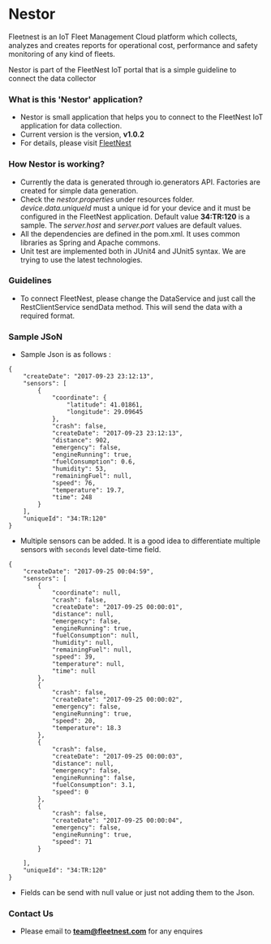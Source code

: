 
# Nestor #

Fleetnest is an IoT Fleet Management Cloud platform which collects, analyzes and creates reports for operational cost, performance and safety monitoring of any kind of fleets.

Nestor is part of the FleetNest IoT portal that is a simple guideline to connect the data collector

### What is this 'Nestor' application? ###

* Nestor is small application that helps you to connect to the FleetNest IoT application for data collection.
* Current version is the version, **v1.0.2**
* For details, please visit [FleetNest](http://www.fleetnest.com)

### How Nestor is working? ###

* Currently the data is generated through io.generators API. Factories are created for simple data generation.
* Check the _nestor.properties_ under resources folder. _device.data.uniqueId_ must a unique id for your device and it must be configured in the FleetNest application. Default value **34:TR:120** is a sample. The _server.host_ and _server.port_ values are default values.
* All the dependencies are defined in the pom.xml. It uses common libraries as Spring and Apache commons.
* Unit test are implemented both in JUnit4 and JUnit5 syntax. We are trying to use the latest technologies.


### Guidelines ###

* To connect FleetNest, please change the DataService and just call the RestClientService sendData method. This will send the data with a required format.

### Sample JSoN ###

* Sample Json is as follows :

```
{
    "createDate": "2017-09-23 23:12:13",
    "sensors": [
        {
            "coordinate": {
                "latitude": 41.01861,
                "longitude": 29.09645
            },
            "crash": false,
            "createDate": "2017-09-23 23:12:13",
            "distance": 902,
            "emergency": false,
            "engineRunning": true,
            "fuelConsumption": 0.6,
            "humidity": 53,
            "remainingFuel": null,
            "speed": 76,
            "temperature": 19.7,
            "time": 248
        }
    ],
    "uniqueId": "34:TR:120"
}
```
* Multiple sensors can be added. It is a good idea to differentiate multiple sensors with `seconds` level date-time field.

```
{
    "createDate": "2017-09-25 00:04:59",
    "sensors": [
        {
            "coordinate": null,
            "crash": false,
            "createDate": "2017-09-25 00:00:01",
            "distance": null,
            "emergency": false,
            "engineRunning": true,
            "fuelConsumption": null,
            "humidity": null,
            "remainingFuel": null,
            "speed": 39,
            "temperature": null,
            "time": null
        },
        {
            "crash": false,
            "createDate": "2017-09-25 00:00:02",
            "emergency": false,
            "engineRunning": true,
            "speed": 20,
            "temperature": 18.3
        },
        {
            "crash": false,
            "createDate": "2017-09-25 00:00:03",
            "distance": null,
            "emergency": false,
            "engineRunning": false,
            "fuelConsumption": 3.1,
            "speed": 0
        },
        {
            "crash": false,
            "createDate": "2017-09-25 00:00:04",
            "emergency": false,
            "engineRunning": true,
            "speed": 71
        }

    ],
    "uniqueId": "34:TR:120"
}
```

* Fields can be send with null value or just not adding them to the Json.

### Contact Us ###

* Please email to **team@fleetnest.com** for any enquires
